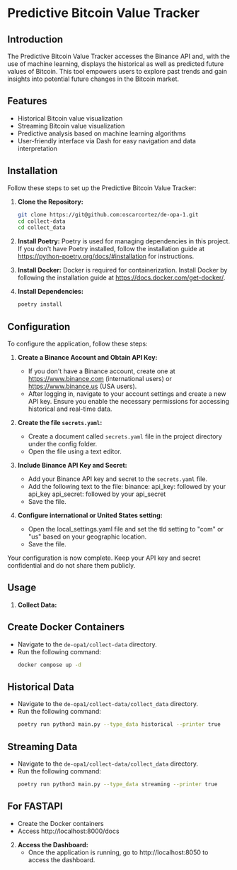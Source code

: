 # Predictive Bitcoin Value Tracker

## Introduction

The Predictive Bitcoin Value Tracker accesses the Binance API and, with the use of machine learning, displays the historical as well as predicted future values of Bitcoin. This tool empowers users to explore past trends and gain insights into potential future changes in the Bitcoin market.

## Features

- Historical Bitcoin value visualization
- Streaming Bitcoin value visualization
- Predictive analysis based on machine learning algorithms
- User-friendly interface via Dash for easy navigation and data interpretation

## Installation

Follow these steps to set up the Predictive Bitcoin Value Tracker:

1. **Clone the Repository:**
   ```bash
   git clone https://git@github.com:oscarcortez/de-opa-1.git
   cd collect-data
   cd collect_data
   ```

2. **Install Poetry:**
   Poetry is used for managing dependencies in this project. If you don't have Poetry installed, follow the installation guide at https://python-poetry.org/docs/#installation for instructions.

3. **Install Docker:**
   Docker is required for containerization. Install Docker by following the installation guide at https://docs.docker.com/get-docker/.

4. **Install Dependencies:**
   ```bash
   poetry install
   ```

## Configuration

To configure the application, follow these steps:

1. **Create a Binance Account and Obtain API Key:**
   - If you don't have a Binance account, create one at https://www.binance.com (international users) or https://www.binance.us (USA users).
   - After logging in, navigate to your account settings and create a new API key. Ensure you enable the necessary permissions for accessing historical and real-time data.

2. **Create the file `secrets.yaml`:**
   - Create a document called `secrets.yaml` file in the project directory under the config folder.
   - Open the file using a text editor.
   

3. **Include Binance API Key and Secret:**
   - Add your Binance API key and secret to the `secrets.yaml` file.
   - Add the following text to the file:
	binance:
		api_key: followed by your api_key
		api_secret: followed by your api_secret
   - Save the file.

4. **Configure international or United States setting:**
   - Open the local_settings.yaml file and set the tld setting to "com" or "us" based on your geographic location.
   - Save the file.

Your configuration is now complete. Keep your API key and secret confidential and do not share them publicly.

## Usage

1. **Collect Data:**
## Create Docker Containers
   - Navigate to the `de-opa1/collect-data` directory.
   - Run the following command:
     ```bash
     docker compose up -d
     ```

## Historical Data
   - Navigate to the `de-opa1/collect-data/collect_data` directory.
   - Run the following command:
     ```bash
     poetry run python3 main.py --type_data historical --printer true
     ```

## Streaming Data
   - Navigate to the `de-opa1/collect-data/collect_data` directory.
   - Run the following command:
     ```bash
     poetry run python3 main.py --type_data streaming --printer true
     ```

## For FASTAPI 
   - Create the Docker containers
   - Access http://localhost:8000/docs

2. **Access the Dashboard:**
   - Once the application is running, go to http://localhost:8050 to access the dashboard.



